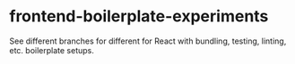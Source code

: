 # frontend-boilerplate-experiments

See different branches for different for React with bundling, testing, linting, etc. boilerplate setups.
